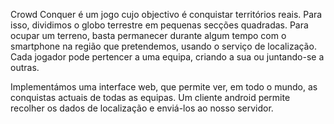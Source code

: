 Crowd Conquer é um jogo cujo objectivo é conquistar territórios reais. Para isso, dividimos o globo terrestre em pequenas secções quadradas.
Para ocupar um terreno, basta permanecer durante algum tempo com o smartphone na região que pretendemos, usando o serviço de localização.
Cada jogador pode pertencer a uma equipa, criando a sua ou juntando-se a outras.

Implementámos uma interface web, que permite ver, em todo o mundo, as conquistas actuais de todas as equipas.
Um cliente android permite recolher os dados de localização e enviá-los ao nosso servidor.
